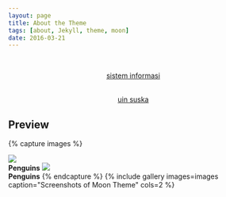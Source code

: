 ```yaml
---
layout: page
title: About the Theme
tags: [about, Jekyll, theme, moon]
date: 2016-03-21
---
```

    
<p><br><center><a href="http://sif.uin-suska.ac.id/"> sistem informasi</a></center></br></p>
<p><center><a href="http://uin-suska.ac.id/"> uin suska</a></center></p>



## Preview

{% capture images %}
<html>
	<head>
	       <title> Insert Gambar</title>
	</head>
	<body>
	      <img src="./UIN-Riau.png"></br>
	      <b> Penguins</b>
	</body>
</html>

<html>
	<head>
	       <title> Insert Gambar</title>
	</head>
	<body>
	      <img src="./fst.png"></br>
	      <b> Penguins</b>
	</body>
</html>
{% endcapture %}
{% include gallery images=images caption="Screenshots of Moon Theme" cols=2 %}
